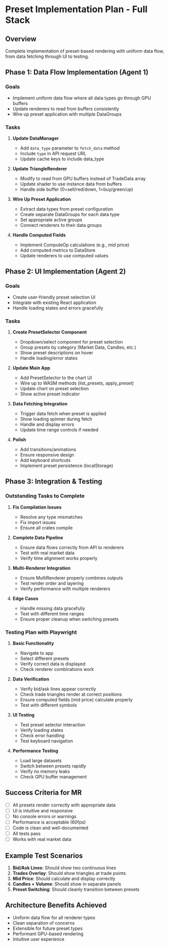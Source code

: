 # Preset Implementation Plan - Full Stack

## Overview
Complete implementation of preset-based rendering with uniform data flow, from data fetching through UI to testing.

## Phase 1: Data Flow Implementation (Agent 1)

### Goals
- Implement uniform data flow where all data types go through GPU buffers
- Update renderers to read from buffers consistently
- Wire up preset application with multiple DataGroups

### Tasks
1. **Update DataManager**
   - Add `data_type` parameter to `fetch_data` method
   - Include `type` in API request URL
   - Update cache keys to include data_type

2. **Update TriangleRenderer**
   - Modify to read from GPU buffers instead of TradeData array
   - Update shader to use instance data from buffers
   - Handle side buffer (0=sell/red/down, 1=buy/green/up)

3. **Wire Up Preset Application**
   - Extract data types from preset configuration
   - Create separate DataGroups for each data type
   - Set appropriate active groups
   - Connect renderers to their data groups

4. **Handle Computed Fields**
   - Implement ComputeOp calculations (e.g., mid price)
   - Add computed metrics to DataStore
   - Update renderers to use computed values

## Phase 2: UI Implementation (Agent 2)

### Goals
- Create user-friendly preset selection UI
- Integrate with existing React application
- Handle loading states and errors gracefully

### Tasks
1. **Create PresetSelector Component**
   - Dropdown/select component for preset selection
   - Group presets by category (Market Data, Candles, etc.)
   - Show preset descriptions on hover
   - Handle loading/error states

2. **Update Main App**
   - Add PresetSelector to the chart UI
   - Wire up to WASM methods (list_presets, apply_preset)
   - Update chart on preset selection
   - Show active preset indicator

3. **Data Fetching Integration**
   - Trigger data fetch when preset is applied
   - Show loading spinner during fetch
   - Handle and display errors
   - Update time range controls if needed

4. **Polish**
   - Add transitions/animations
   - Ensure responsive design
   - Add keyboard shortcuts
   - Implement preset persistence (localStorage)

## Phase 3: Integration & Testing

### Outstanding Tasks to Complete
1. **Fix Compilation Issues**
   - Resolve any type mismatches
   - Fix import issues
   - Ensure all crates compile

2. **Complete Data Pipeline**
   - Ensure data flows correctly from API to renderers
   - Test with real market data
   - Verify time alignment works properly

3. **Multi-Renderer Integration**
   - Ensure MultiRenderer properly combines outputs
   - Test render order and layering
   - Verify performance with multiple renderers

4. **Edge Cases**
   - Handle missing data gracefully
   - Test with different time ranges
   - Ensure proper cleanup when switching presets

### Testing Plan with Playwright
1. **Basic Functionality**
   - Navigate to app
   - Select different presets
   - Verify correct data is displayed
   - Check renderer combinations work

2. **Data Verification**
   - Verify bid/ask lines appear correctly
   - Check trade triangles render at correct positions
   - Ensure computed fields (mid price) calculate properly
   - Test with different symbols

3. **UI Testing**
   - Test preset selector interaction
   - Verify loading states
   - Check error handling
   - Test keyboard navigation

4. **Performance Testing**
   - Load large datasets
   - Switch between presets rapidly
   - Verify no memory leaks
   - Check GPU buffer management

## Success Criteria for MR
- [ ] All presets render correctly with appropriate data
- [ ] UI is intuitive and responsive
- [ ] No console errors or warnings
- [ ] Performance is acceptable (60fps)
- [ ] Code is clean and well-documented
- [ ] All tests pass
- [ ] Works with real market data

## Example Test Scenarios
1. **Bid/Ask Lines**: Should show two continuous lines
2. **Trades Overlay**: Should show triangles at trade points
3. **Mid Price**: Should calculate and display correctly
4. **Candles + Volume**: Should show in separate panels
5. **Preset Switching**: Should cleanly transition between presets

## Architecture Benefits Achieved
- Uniform data flow for all renderer types
- Clean separation of concerns
- Extensible for future preset types
- Performant GPU-based rendering
- Intuitive user experience